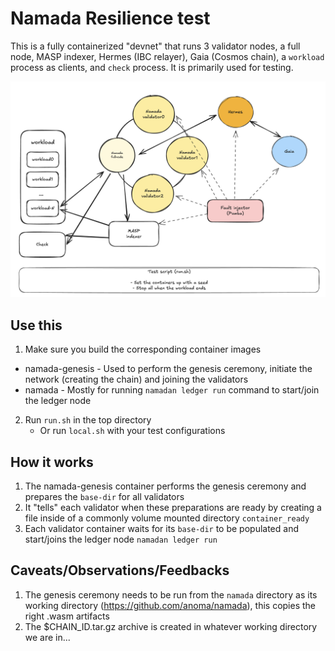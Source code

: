 # Namada Resilience test

This is a fully containerized "devnet" that runs 3 validator nodes, a full node, MASP indexer, Hermes (IBC relayer), Gaia (Cosmos chain), a `workload` process as clients, and `check` process. It is primarily used for testing.

![components](docs/components.png)

## Use this

1. Make sure you build the corresponding container images 

* namada-genesis - Used to perform the genesis ceremony, initiate the network (creating the chain) and joining the validators
* namada - Mostly for running `namadan ledger run` command to start/join the ledger node

2. Run `run.sh` in the top directory
    - Or run `local.sh` with your test configurations

## How it works

1. The namada-genesis container performs the genesis ceremony and prepares the `base-dir` for all validators
2. It "tells" each validator when these preparations are ready by creating a file inside of a commonly volume mounted directory `container_ready`
3. Each validator container waits for its `base-dir` to be populated and start/joins the ledger node `namadan ledger run`

## Caveats/Observations/Feedbacks

1. The genesis ceremony needs to be run from the `namada` directory as its working directory (https://github.com/anoma/namada), this copies the right .wasm artifacts
2. The $CHAIN_ID.tar.gz archive is created in whatever working directory we are in...
